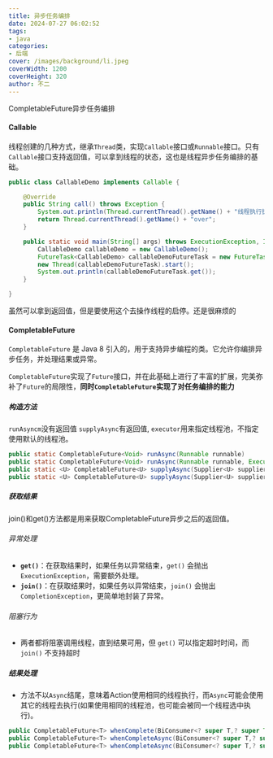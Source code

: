 ```yaml
---
title: 异步任务编排
date: 2024-07-27 06:02:52
tags:
- java
categories:
- 后端
cover: /images/background/li.jpeg
coverWidth: 1200
coverHeight: 320
author: 不二
---
```


CompletableFuture异步任务编排
<!-- more -->

#### **Callable**

线程创建的几种方式，继承`Thread`类，实现`Callable`接口或`Runnable`接口。只有`Callable`接口支持返回值，可以拿到线程的状态，这也是线程异步任务编排的基础。

```java
public class CallableDemo implements Callable {

    @Override
    public String call() throws Exception {
        System.out.println(Thread.currentThread().getName() + "线程执行执行");
        return Thread.currentThread().getName() + "over";
    }

    public static void main(String[] args) throws ExecutionException, InterruptedException {
        CallableDemo callableDemo = new CallableDemo();
        FutureTask<CallableDemo> callableDemoFutureTask = new FutureTask<CallableDemo>(callableDemo);
        new Thread(callableDemoFutureTask).start();
        System.out.println(callableDemoFutureTask.get());
    }

}
```

虽然可以拿到返回值，但是要使用这个去操作线程的启停。还是很麻烦的

#### CompletableFuture

`CompletableFuture` 是 Java 8 引入的，用于支持异步编程的类。它允许你编排异步任务，并处理结果或异常。

`CompletableFuture`实现了`Future`接口，并在此基础上进行了丰富的扩展，完美弥补了`Future`的局限性，**同时`CompletableFuture`实现了对任务编排的能力**

##### 构造方法

`runAsyncm`没有返回值 `supplyAsync`有返回值, `executor`用来指定线程池，不指定使用默认的线程池。

```java
public static CompletableFuture<Void> runAsync(Runnable runnable)
public static CompletableFuture<Void> runAsync(Runnable runnable, Executor executor)
public static <U> CompletableFuture<U> supplyAsync(Supplier<U> supplier)
public static <U> CompletableFuture<U> supplyAsync(Supplier<U> supplier, Executor executor)
```

##### 获取结果

join()和get()方法都是用来获取CompletableFuture异步之后的返回值。

######  异常处理

- **`get()`**：在获取结果时，如果任务以异常结束，`get()` 会抛出 `ExecutionException`，需要额外处理。
- **`join()`**：在获取结果时，如果任务以异常结束，`join()` 会抛出 `CompletionException`，更简单地封装了异常。

######  阻塞行为

- 两者都将阻塞调用线程，直到结果可用，但 `get()` 可以指定超时时间，而 `join()` 不支持超时

##### 结果处理

- 方法不以`Async`结尾，意味着Action使用相同的线程执行，而`Async`可能会使用其它的线程去执行(如果使用相同的线程池，也可能会被同一个线程选中执行)。

```java
public CompletableFuture<T> whenComplete(BiConsumer<? super T,? super Throwable> action)
public CompletableFuture<T> whenCompleteAsync(BiConsumer<? super T,? super Throwable> action)
public CompletableFuture<T> whenCompleteAsync(BiConsumer<? super T,? super Throwable> action, Executor executor)
```

